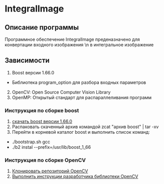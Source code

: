 # IntegralImage
## Описание программы ##
Программное обеспечение IntegralImage преденазначено для конвертации входного изображения \n
в интегральное изображение 
## Зависимости  ##

1. Boost версии 1.66.0 
* Библиотека program_option для разбора входных параметров

2. OpenCV: Open Source Computer Vision Library
3. OpenMP: Открытый стандарт для распараллеливания программ

### Инструкция по сборке boost 
1. [скачать boost версии 1.66.0]( http://www.boost.org/users/history/version_1_66_0.html)
2. Распаковать скаченный архив командой zcat "архив boost" | tar -xv
3. Перейти в корневой каталог boost и выполнить список команд:
* ./bootstrap.sh gcc
* ./b2 instal --prefix=/usr/lib/boost_1_66

### Инструкция по сборке OpenCV
1. [Клонировать репозиторий OpenCV](http://github.com/opencv/opencv.git)
2. [Выполнить инструкции разработчика библиотеки OpenCV](https://docs.opencv.org/master/d7/d9f/tutorial_linux_install.html)


